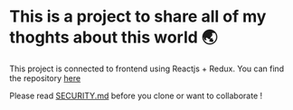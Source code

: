 # This is a project to share all of my thoghts about this world 🌏

This project is connected to frontend using Reactjs + Redux. You can find the repository [here](#)

Please read [SECURITY.md](/SECURITY.md) before you clone or want to collaborate !
